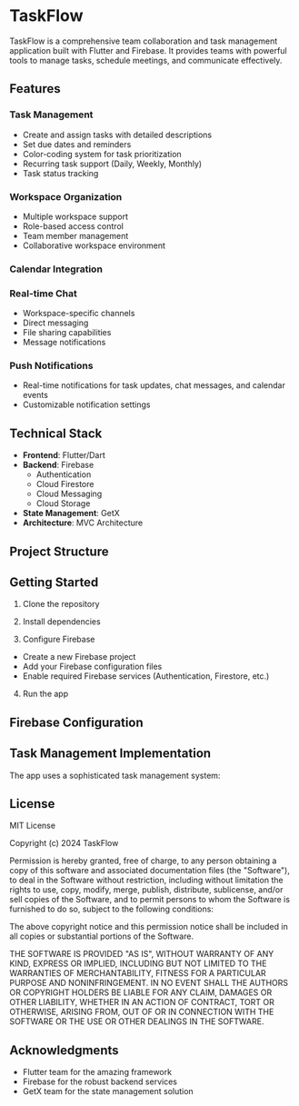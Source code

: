 # TaskFlow

TaskFlow is a comprehensive team collaboration and task management application built with Flutter and Firebase. It provides teams with powerful tools to manage tasks, schedule meetings, and communicate effectively.

## Features

### Task Management
- Create and assign tasks with detailed descriptions
- Set due dates and reminders
- Color-coding system for task prioritization
- Recurring task support (Daily, Weekly, Monthly)
- Task status tracking

### Workspace Organization
- Multiple workspace support
- Role-based access control
- Team member management
- Collaborative workspace environment

### Calendar Integration
### Real-time Chat
- Workspace-specific channels
- Direct messaging
- File sharing capabilities
- Message notifications

### Push Notifications
- Real-time notifications for task updates, chat messages, and calendar events
- Customizable notification settings
## Technical Stack

- **Frontend**: Flutter/Dart
- **Backend**: Firebase
  - Authentication
  - Cloud Firestore
  - Cloud Messaging
  - Cloud Storage
- **State Management**: GetX
- **Architecture**: MVC Architecture

## Project Structure

## Getting Started

1. Clone the repository

2. Install dependencies

3. Configure Firebase
- Create a new Firebase project
- Add your Firebase configuration files
- Enable required Firebase services (Authentication, Firestore, etc.)

4. Run the app

## Firebase Configuration


## Task Management Implementation

The app uses a sophisticated task management system:

## License

MIT License

Copyright (c) 2024 TaskFlow

Permission is hereby granted, free of charge, to any person obtaining a copy
of this software and associated documentation files (the "Software"), to deal
in the Software without restriction, including without limitation the rights
to use, copy, modify, merge, publish, distribute, sublicense, and/or sell
copies of the Software, and to permit persons to whom the Software is
furnished to do so, subject to the following conditions:

The above copyright notice and this permission notice shall be included in all
copies or substantial portions of the Software.

THE SOFTWARE IS PROVIDED "AS IS", WITHOUT WARRANTY OF ANY KIND, EXPRESS OR
IMPLIED, INCLUDING BUT NOT LIMITED TO THE WARRANTIES OF MERCHANTABILITY,
FITNESS FOR A PARTICULAR PURPOSE AND NONINFRINGEMENT. IN NO EVENT SHALL THE
AUTHORS OR COPYRIGHT HOLDERS BE LIABLE FOR ANY CLAIM, DAMAGES OR OTHER
LIABILITY, WHETHER IN AN ACTION OF CONTRACT, TORT OR OTHERWISE, ARISING FROM,
OUT OF OR IN CONNECTION WITH THE SOFTWARE OR THE USE OR OTHER DEALINGS IN THE
SOFTWARE.

## Acknowledgments

- Flutter team for the amazing framework
- Firebase for the robust backend services
- GetX team for the state management solution